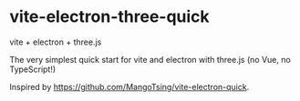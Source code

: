 # vite-electron-three-quick

vite + electron + three.js

The very simplest quick start for vite and electron with three.js (no Vue, no TypeScript!)

Inspired by https://github.com/MangoTsing/vite-electron-quick.
